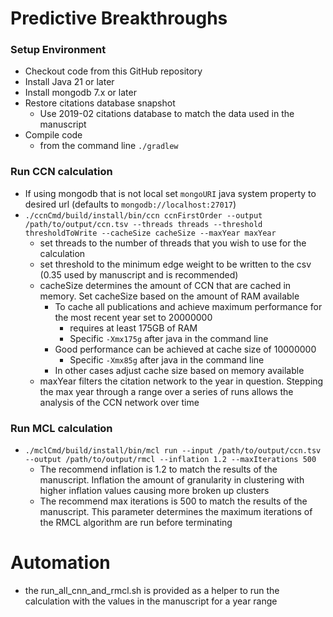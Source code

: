 # Predictive Breakthroughs

### Setup Environment

* Checkout code from this GitHub repository
* Install Java 21 or later
* Install mongodb 7.x or later
* Restore citations database snapshot
    * Use 2019-02 citations database to match the data used in the manuscript
* Compile code
    * from the command line `./gradlew`

### Run CCN calculation

* If using mongodb that is not local set `mongoURI` java system property to desired url (defaults to `mongodb://localhost:27017`)
* `./ccnCmd/build/install/bin/ccn ccnFirstOrder --output /path/to/output/ccn.tsv --threads threads --threshold thresholdToWrite --cacheSize cacheSize --maxYear maxYear`
    * set threads to the number of threads that you wish to use for the calculation
    * set threshold to the minimum edge weight to be written to the csv (0.35 used by manuscript and is recommended)
    * cacheSize determines the amount of CCN that are cached in memory. Set cacheSize based on the amount of RAM available
        * To cache all publications and achieve maximum performance for the most recent year set to 20000000
            * requires at least 175GB of RAM
            * Specific `-Xmx175g` after java in the command line
        * Good performance can be achieved at cache size of 10000000
            * Specific `-Xmx85g` after java in the command line
        * In other cases adjust cache size based on memory available
    * maxYear filters the citation network to the year in question. Stepping the max year through a range over a series of runs allows the analysis of the CCN
      network over time

### Run MCL calculation

* `./mclCmd/build/install/bin/mcl run --input /path/to/output/ccn.tsv --output /path/to/output/rmcl --inflation 1.2 --maxIterations 500`
    * The recommend inflation is 1.2 to match the results of the manuscript. Inflation the amount of granularity in clustering with higher inflation values
      causing more broken up clusters
    * The recommend max iterations is 500 to match the results of the manuscript. This parameter determines the maximum iterations of the RMCL algorithm are run
      before terminating

# Automation

* the run_all_cnn_and_rmcl.sh is provided as a helper to run the calculation with the values in the manuscript for a year range